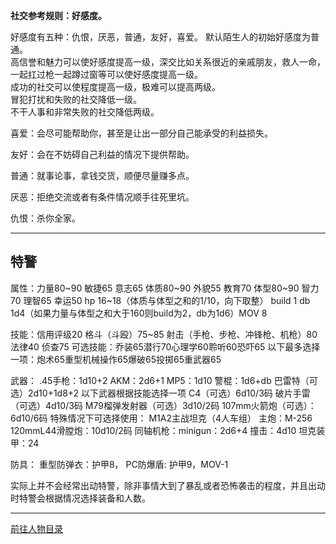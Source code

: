 
**社交参考规则：好感度。**

好感度有五种：仇恨，厌恶，普通，友好，喜爱。
默认陌生人的初始好感度为普通。  
高信誉和魅力可以使好感度提高一级，深交比如关系很近的亲戚朋友，救人一命，一起扛过枪一起蹲过窗等可以使好感度提高一级。  
成功的社交可以使程度提高一级，极难可以提高两级。  
冒犯打扰和失败的社交降低一级。  
不干人事和非常失败的社交降低两级。  

喜爱：会尽可能帮助你，甚至是让出一部分自己能承受的利益损失。

友好：会在不妨碍自己利益的情况下提供帮助。

普通：就事论事，拿钱交货，顺便尽量赚多点。

厌恶：拒绝交流或者有条件情况顺手往死里坑。

仇恨：杀你全家。

---
## 特警

属性：力量80~90 敏捷65 意志65 体质80~90 外貌55 教育70 体型80~90 智力70 理智65 幸运50 hp 16~18（体质与体型之和的1/10，向下取整） build 1 db 1d4（如果力量与体型之和大于160则build为2，db为1d6）MOV 8

技能：信用评级20 格斗（斗殴）75~85 射击（手枪、步枪、冲锋枪、机枪）80 法律40 侦查75
可选技能：乔装65潜行70心理学60聆听60恐吓65
以下最多选择一项：炮术65重型机械操作65爆破65投掷65重武器65

武器：
.45手枪：1d10+2
AKM：2d6+1
MP5：1d10
警棍：1d6+db
巴雷特（可选）2d10+1d8+2
以下武器根据技能选择一项
C4（可选）6d10/3码
破片手雷（可选）4d10/3码
M79榴弹发射器（可选）3d10/2码
107mm火箭炮（可选）：6d10/6码
特殊情况下可选择使用：
M1A2主战坦克（4人车组）
主炮：M-256 120mmL44滑膛炮：10d10/2码
同轴机枪：minigun：2d6+4
撞击：4d10
坦克装甲：24

防具：
重型防弹衣：护甲8，
PC防爆盾: 护甲9，MOV-1

实际上并不会经常出动特警，除非事情大到了暴乱或者恐怖袭击的程度，并且出动时特警会根据情况选择装备和人数。

---

[前往人物目录](../人物目录.md)